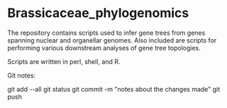 # Brassicaceae_phylogenomics

The repository contains scripts used to infer gene trees from genes spanning nuclear and organellar genomes. Also included are scripts for performing various downstream analyses of gene tree topologies. 

Scripts are written in perl, shell, and R.

Git notes:

git add --all
git status
git commit -m "notes about the changes made"
git push